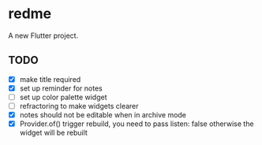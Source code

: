 # redme

A new Flutter project.

## TODO

- [x] make title required
- [x] set up reminder for notes
- [ ] set up color palette widget
- [ ] refractoring to make widgets clearer
- [x] notes should not be editable when in archive mode
- [x] Provider.of() trigger rebuild, you need to pass listen: false otherwise the widget will be rebuilt
